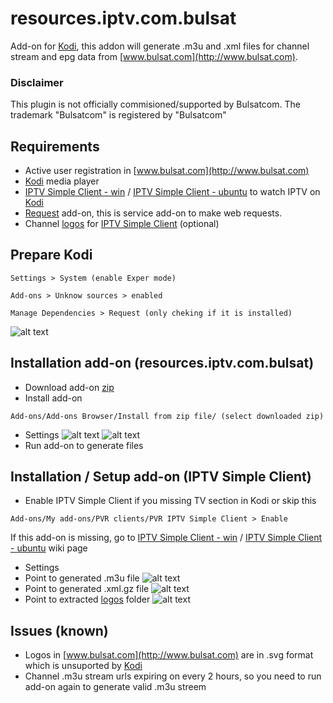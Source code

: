 # resources.iptv.com.bulsat
Add-on for [Kodi](https://kodi.tv), this addon will generate .m3u and .xml files for channel stream and epg data from [www.bulsat.com](http://www.bulsat.com).

### Disclaimer
This plugin is not officially commisioned/supported by Bulsatcom. The trademark "Bulsatcom" is registered by "Bulsatcom"

## Requirements
* Active user registration in [www.bulsat.com](http://www.bulsat.com)
* [Kodi](https://kodi.tv) media player
* [IPTV Simple Client - win](http://kodi.wiki/view/Add-on:IPTV_Simple_Client) / [IPTV Simple Client - ubuntu](http://kodi.wiki/view/Ubuntu_PVR_add-ons) to watch IPTV on [Kodi](https://kodi.tv)
* [Request](http://kodi.wiki/view/Add-on:Requests) add-on, this is service add-on to make web requests.
* Channel [logos](https://github.com/vastril4o/kodi/raw/master/logos.zip) for [IPTV Simple Client](http://kodi.wiki/view/Add-on:IPTV_Simple_Client) (optional)

## Prepare Kodi
```
Settings > System (enable Exper mode)
```
```
Add-ons > Unknow sources > enabled
```
```
Manage Dependencies > Request (only cheking if it is installed)
```
![alt text](https://github.com/vastril4o/kodi/blob/master/resources.iptv.com.bulsat/resources/6.jpg)

## Installation add-on (resources.iptv.com.bulsat)
* Download add-on [zip](https://github.com/vastril4o/kodi/raw/master/resources.iptv.com.bulsat.zip)
* Install add-on
```
Add-ons/Add-ons Browser/Install from zip file/ (select downloaded zip)
```
* Settings
![alt text](https://github.com/vastril4o/kodi/blob/master/resources.iptv.com.bulsat/resources/1.jpg)
![alt text](https://github.com/vastril4o/kodi/blob/master/resources.iptv.com.bulsat/resources/2.jpg)
* Run add-on to generate files

## Installation / Setup add-on (IPTV Simple Client)
* Enable IPTV Simple Client if you missing TV section in Kodi or skip this
```
Add-ons/My add-ons/PVR clients/PVR IPTV Simple Client > Enable
```
If this add-on is missing, go to [IPTV Simple Client - win](http://kodi.wiki/view/Add-on:IPTV_Simple_Client) / [IPTV Simple Client - ubuntu](http://kodi.wiki/view/Ubuntu_PVR_add-ons) wiki page
* Settings
* Point to generated .m3u file
![alt text](https://github.com/vastril4o/kodi/blob/master/resources.iptv.com.bulsat/resources/3.jpg)
* Point to generated .xml.gz file
![alt text](https://github.com/vastril4o/kodi/blob/master/resources.iptv.com.bulsat/resources/4.jpg)
* Point to extracted [logos](https://github.com/vastril4o/kodi/raw/master/logos.zip) folder
![alt text](https://github.com/vastril4o/kodi/blob/master/resources.iptv.com.bulsat/resources/5.jpg)

## Issues (known)
* Logos in [www.bulsat.com](http://www.bulsat.com) are in .svg format which is unsuported by [Kodi](https://kodi.tv)
* Channel .m3u stream urls expiring on every 2 hours, so you need to run add-on again to generate valid .m3u streem
